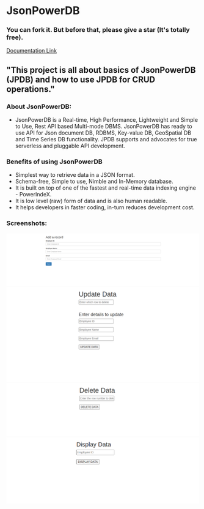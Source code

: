 # JsonPowerDB
### You can fork it. But before that, please give a star (It's totally free).

[Documentation Link](http://login2explore.com/jpdb/docs.html)

## "This project is all about basics of JsonPowerDB (JPDB) and how to use JPDB for CRUD operations."
### About JsonPowerDB:

- JsonPowerDB is a Real-time, High Performance, Lightweight and Simple to Use, Rest API based Multi-mode DBMS. JsonPowerDB has ready to use API for Json document DB, RDBMS, Key-value DB, GeoSpatial DB and Time Series DB functionality. JPDB supports and advocates for true serverless and pluggable API development.

### Benefits of using JsonPowerDB

- Simplest way to retrieve data in a JSON format.
- Schema-free, Simple to use, Nimble and In-Memory database.
- It is built on top of one of the fastest and real-time data indexing engine - PowerIndeX.
- It is low level (raw) form of data and is also human readable.
- It helps developers in faster coding, in-turn reduces development cost.

### Screenshots:
![add](https://github.com/subhamsagar524/JsonPowerDB/blob/main/screenshots/add.png)
![update](https://github.com/subhamsagar524/JsonPowerDB/blob/main/screenshots/update.png)
![delete](https://github.com/subhamsagar524/JsonPowerDB/blob/main/screenshots/delete.png)
![display](https://github.com/subhamsagar524/JsonPowerDB/blob/main/screenshots/display.png)

